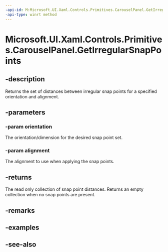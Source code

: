 ```yaml
---
-api-id: M:Microsoft.UI.Xaml.Controls.Primitives.CarouselPanel.GetIrregularSnapPoints(Microsoft.UI.Xaml.Controls.Orientation,Microsoft.UI.Xaml.Controls.Primitives.SnapPointsAlignment)
-api-type: winrt method
---
```


<!-- Method syntax
public Windows.Foundation.Collections.IVectorView<float> GetIrregularSnapPoints(Windows.UI.Xaml.Controls.Orientation orientation, Windows.UI.Xaml.Controls.Primitives.SnapPointsAlignment alignment)
-->

# Microsoft.UI.Xaml.Controls.Primitives.CarouselPanel.GetIrregularSnapPoints

## -description
Returns the set of distances between irregular snap points for a specified orientation and alignment.

## -parameters
### -param orientation
The orientation/dimension for the desired snap point set.

### -param alignment
The alignment to use when applying the snap points.

## -returns
The read only collection of snap point distances. Returns an empty collection when no snap points are present.

## -remarks

## -examples

## -see-also
